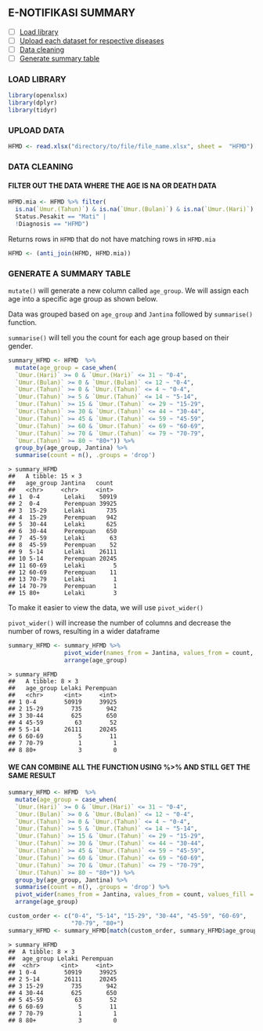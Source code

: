 ## E-NOTIFIKASI SUMMARY
- [ ] [Load library](#Load-library)
- [ ] [Upload each dataset for respective diseases](#upload-data)
- [ ] [Data cleaning](#data-cleaning)
- [ ] [Generate summary table](#generate-a-summary-table)

### LOAD LIBRARY
```r
library(openxlsx)
library(dplyr)
library(tidyr)
```
### UPLOAD DATA

```r
HFMD <- read.xlsx("directory/to/file/file_name.xlsx", sheet =  "HFMD")
```
### DATA CLEANING
#### FILTER OUT THE DATA WHERE THE AGE IS NA OR DEATH DATA 
```r
HFMD.mia <- HFMD %>% filter(
  is.na(`Umur.(Tahun)`) & is.na(`Umur.(Bulan)`) & is.na(`Umur.(Hari)`)|
  Status.Pesakit == "Mati" |
  !Diagnosis == "HFMD")
```
Returns rows in `HFMD` that do not have matching rows in `HFMD.mia`
```r
HFMD <- (anti_join(HFMD, HFMD.mia))
```

### GENERATE A SUMMARY TABLE

`mutate()` will generate a new column called `age_group`. We will assign each age into a specific age group as shown below.

Data was grouped based on `age_group` and `Jantina` followed by `summarise()` function.

`summarise()` will tell you the count for each age group based on their gender.
```r
summary_HFMD <- HFMD  %>%
  mutate(age_group = case_when(
  `Umur.(Hari)` >= 0 & `Umur.(Hari)` <= 31 ~ "0-4",
  `Umur.(Bulan)` >= 0 & `Umur.(Bulan)` <= 12 ~ "0-4",
  `Umur.(Tahun)` >= 0 & `Umur.(Tahun)` <= 4 ~ "0-4",
  `Umur.(Tahun)` >= 5 & `Umur.(Tahun)` <= 14 ~ "5-14",
  `Umur.(Tahun)` >= 15 & `Umur.(Tahun)` <= 29 ~ "15-29",
  `Umur.(Tahun)` >= 30 & `Umur.(Tahun)` <= 44 ~ "30-44",
  `Umur.(Tahun)` >= 45 & `Umur.(Tahun)` <= 59 ~ "45-59",
  `Umur.(Tahun)` >= 60 & `Umur.(Tahun)` <= 69 ~ "60-69",
  `Umur.(Tahun)` >= 70 & `Umur.(Tahun)` <= 79 ~ "70-79",
  `Umur.(Tahun)` >= 80 ~ "80+")) %>%
  group_by(age_group, Jantina) %>%
  summarise(count = n(), .groups = 'drop')
```
```
> summary_HFMD
##   A tibble: 15 × 3
##   age_group Jantina   count
##   <chr>     <chr>     <int>
## 1  0-4       Lelaki    50919
## 2  0-4       Perempuan 39925
## 3  15-29     Lelaki      735
## 4  15-29     Perempuan   942
## 5  30-44     Lelaki      625
## 6  30-44     Perempuan   650
## 7  45-59     Lelaki       63
## 8  45-59     Perempuan    52
## 9  5-14      Lelaki    26111
## 10 5-14      Perempuan 20245
## 11 60-69     Lelaki        5
## 12 60-69     Perempuan    11
## 13 70-79     Lelaki        1
## 14 70-79     Perempuan     1
## 15 80+       Lelaki        3
```

To make it easier to view the data, we will use `pivot_wider()`

`pivot_wider()` will increase the number of columns and decrease the number of rows, resulting in a wider dataframe

```r
summary_HFMD <- summary_HFMD %>%
                pivot_wider(names_from = Jantina, values_from = count, values_fill = 0) %>%
                arrange(age_group)
```
```
> summary_HFMD
##   A tibble: 8 × 3
##   age_group Lelaki Perempuan
##   <chr>      <int>     <int>
## 1 0-4        50919     39925
## 2 15-29        735       942
## 3 30-44        625       650
## 4 45-59         63        52
## 5 5-14       26111     20245
## 6 60-69          5        11
## 7 70-79          1         1
## 8 80+            3         0
```

#### WE CAN COMBINE ALL THE FUNCTION USING %>% AND STILL GET THE SAME RESULT
```r
summary_HFMD <- HFMD  %>%
  mutate(age_group = case_when(
  `Umur.(Hari)` >= 0 & `Umur.(Hari)` <= 31 ~ "0-4",
  `Umur.(Bulan)` >= 0 & `Umur.(Bulan)` <= 12 ~ "0-4",
  `Umur.(Tahun)` >= 0 & `Umur.(Tahun)` <= 4 ~ "0-4",
  `Umur.(Tahun)` >= 5 & `Umur.(Tahun)` <= 14 ~ "5-14",
  `Umur.(Tahun)` >= 15 & `Umur.(Tahun)` <= 29 ~ "15-29",
  `Umur.(Tahun)` >= 30 & `Umur.(Tahun)` <= 44 ~ "30-44",
  `Umur.(Tahun)` >= 45 & `Umur.(Tahun)` <= 59 ~ "45-59",
  `Umur.(Tahun)` >= 60 & `Umur.(Tahun)` <= 69 ~ "60-69",
  `Umur.(Tahun)` >= 70 & `Umur.(Tahun)` <= 79 ~ "70-79",
  `Umur.(Tahun)` >= 80 ~ "80+")) %>%
  group_by(age_group, Jantina) %>%
  summarise(count = n(), .groups = 'drop') %>%
  pivot_wider(names_from = Jantina, values_from = count, values_fill = 0) %>%
  arrange(age_group)
```

```r
custom_order <- c("0-4", "5-14", "15-29", "30-44", "45-59", "60-69",  
                  "70-79", "80+")
summary_HFMD <- summary_HFMD[match(custom_order, summary_HFMD$age_group), ]
```
```
> summary_HFMD
##  A tibble: 8 × 3
##  age_group Lelaki Perempuan
##  <chr>      <int>     <int>
## 1 0-4        50919     39925
## 2 5-14       26111     20245
## 3 15-29        735       942
## 4 30-44        625       650
## 5 45-59         63        52
## 6 60-69          5        11
## 7 70-79          1         1
## 8 80+            3         0
```
